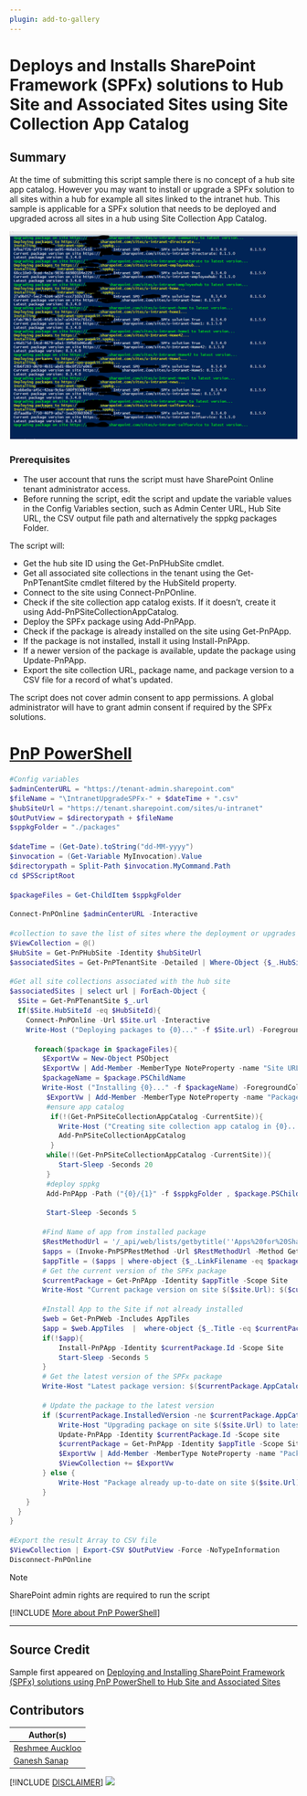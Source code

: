 ```yaml
---
plugin: add-to-gallery
---
```


# Deploys and Installs SharePoint Framework (SPFx) solutions to Hub Site and Associated Sites using Site Collection App Catalog

## Summary

At the time of submitting this script sample there is no concept of a hub site app catalog. However you may want to install or upgrade a SPFx solution to all sites within a hub for example all sites linked to the intranet hub. This sample is applicable for a SPFx solution that needs to be deployed and upgraded across all sites in a hub using Site Collection App Catalog.

![Example Screenshot](assets/example.png)

### Prerequisites

- The user account that runs the script must have SharePoint Online tenant administrator access.
- Before running the script, edit the script and update the variable values in the Config Variables section, such as Admin Center URL, Hub Site URL, the CSV output file path and alternatively the sppkg packages Folder. 

The script will:
- Get the hub site ID using the Get-PnPHubSite cmdlet.
- Get all associated site collections in the tenant using the Get-PnPTenantSite cmdlet filtered by the HubSiteId property.
- Connect to the site using Connect-PnPOnline.
- Check if the site collection app catalog exists. If it doesn’t, create it using Add-PnPSiteCollectionAppCatalog.
- Deploy the SPFx package using Add-PnPApp.
- Check if the package is already installed on the site using Get-PnPApp.
- If the package is not installed, install it using Install-PnPApp.
- If a newer version of the package is available, update the package using Update-PnPApp.
- Export the site collection URL, package name, and package version to a CSV file for a record of what's updated.

The script does not cover admin consent to app permissions. A global administrator will have to grant admin consent if required by the SPFx solutions. 

# [PnP PowerShell](#tab/pnpps)

```powershell
#Config variables
$adminCenterURL = "https://tenant-admin.sharepoint.com"
$fileName = "\IntranetUpgradeSPFx-" + $dateTime + ".csv"
$hubSiteUrl = "https://tenant.sharepoint.com/sites/u-intranet"
$OutPutView = $directorypath + $fileName
$sppkgFolder = "./packages"

$dateTime = (Get-Date).toString("dd-MM-yyyy")
$invocation = (Get-Variable MyInvocation).Value
$directorypath = Split-Path $invocation.MyCommand.Path
cd $PSScriptRoot

$packageFiles = Get-ChildItem $sppkgFolder

Connect-PnPOnline $adminCenterURL -Interactive

#collection to save the list of sites where the deployment or upgrades of SPFx solution happened for auditing
$ViewCollection = @() 
$HubSite = Get-PnPHubSite -Identity $hubSiteUrl
$associatedSites = Get-PnPTenantSite -Detailed | Where-Object {$_.HubSiteId -eq $hubSite.Id}

#Get all site collections associated with the hub site
$associatedSites | select url | ForEach-Object { 
  $Site = Get-PnPTenantSite $_.url
  If($Site.HubSiteId -eq $HubSiteId){
    Connect-PnPOnline -Url $Site.url -Interactive
    Write-Host ("Deploying packages to {0}..." -f $Site.url) -ForegroundColor Yellow

      foreach($package in $packageFiles){
        $ExportVw = New-Object PSObject
        $ExportVw | Add-Member -MemberType NoteProperty -name "Site URL" -value $Site.url
        $packageName = $package.PSChildName
        Write-Host ("Installing {0}..." -f $packageName) -ForegroundColor Yellow
         $ExportVw | Add-Member -MemberType NoteProperty -name "Package Name" -value $packageName
         #ensure app catalog
          if(!(Get-PnPSiteCollectionAppCatalog -CurrentSite)){
            Write-Host ("Creating site collection app catalog in {0}..." -f $Site.url) -ForegroundColor Yellow
            Add-PnPSiteCollectionAppCatalog
          }
         while(!(Get-PnPSiteCollectionAppCatalog -CurrentSite)){
            Start-Sleep -Seconds 20
         }
         #deploy sppkg
         Add-PnPApp -Path ("{0}/{1}" -f $sppkgFolder , $package.PSChildName) -Scope Site -Overwrite -Publish

         Start-Sleep -Seconds 5

        #Find Name of app from installed package 
        $RestMethodUrl = '/_api/web/lists/getbytitle(''Apps%20for%20SharePoint'')/items?$select=Title,LinkFilename'
        $apps = (Invoke-PnPSPRestMethod -Url $RestMethodUrl -Method Get).Value
        $appTitle = ($apps | where-object {$_.LinkFilename -eq $packageName} | select Title).Title
        # Get the current version of the SPFx package
        $currentPackage = Get-PnPApp -Identity $appTitle -Scope Site
        Write-Host "Current package version on site $($site.Url): $($currentPackage.InstalledVersion)"

        #Install App to the Site if not already installed
        $web = Get-PnPWeb -Includes AppTiles
        $app = $web.AppTiles  |  where-object {$_.Title -eq $currentPackage.Title } 
        if(!$app){
            Install-PnPApp -Identity $currentPackage.Id -Scope Site
            Start-Sleep -Seconds 5
        }
        # Get the latest version of the SPFx package
        Write-Host "Latest package version: $($currentPackage.AppCatalogVersion)"

        # Update the package to the latest version
        if ($currentPackage.InstalledVersion -ne $currentPackage.AppCatalogVersion) {
            Write-Host "Upgrading package on site $($site.Url) to latest version..." -ForegroundColor Green
            Update-PnPApp -Identity $currentPackage.Id -Scope site
            $currentPackage = Get-PnPApp -Identity $appTitle -Scope Site
            $ExportVw | Add-Member -MemberType NoteProperty -name "Package Version" -value $currentPackage.AppCatalogVersion
            $ViewCollection += $ExportVw
        } else {
            Write-Host "Package already up-to-date on site $($site.Url)."
        }
    }
  }
}

#Export the result Array to CSV file
$ViewCollection | Export-CSV $OutPutView -Force -NoTypeInformation
Disconnect-PnPOnline
```

> [!Note]
> SharePoint admin rights are required to run the script

[!INCLUDE [More about PnP PowerShell](../../docfx/includes/MORE-PNPPS.md)]

***

## Source Credit

Sample first appeared on [Deploying and Installing SharePoint Framework (SPFx) solutions using PnP PowerShell to Hub Site and Associated Sites](https://pnp.github.io/blog/post/deploy-spfx-in-hub-site-and-associated-sites/)

## Contributors

| Author(s) |
|-----------|
| [Reshmee Auckloo](https://github.com/reshmee011) |
| [Ganesh Sanap](https://ganeshsanapblogs.wordpress.com/) |


[!INCLUDE [DISCLAIMER](../../docfx/includes/DISCLAIMER.md)]
<img src="https://m365-visitor-stats.azurewebsites.net/script-samples/scripts/spo-deploy-install-update-spfx-hubsite-associatedsites" aria-hidden="true" />

